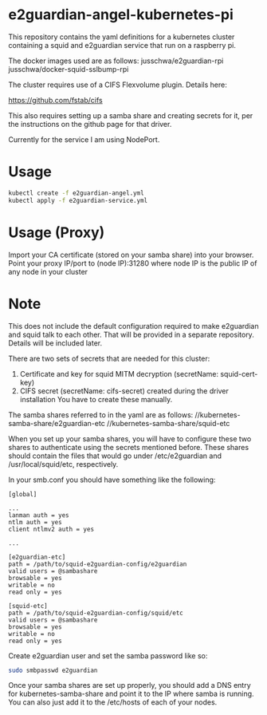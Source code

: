 e2guardian-angel-kubernetes-pi
======================
This repository contains the yaml definitions for a kubernetes cluster
containing a squid and e2guardian service that run on a raspberry pi.

The docker images  used are as follows:
jusschwa/e2guardian-rpi
jusschwa/docker-squid-sslbump-rpi

The cluster requires use of a CIFS Flexvolume plugin. Details here:

https://github.com/fstab/cifs

This also requires setting up a samba share and creating secrets for it,
per the instructions on the github page for that driver.

Currently for the service I am using NodePort.

Usage
======================
```sh
kubectl create -f e2guardian-angel.yml
kubectl apply -f e2guardian-service.yml
```

Usage (Proxy)
======================
Import your CA certificate (stored on your samba share) into your browser.
Point your proxy IP/port to (node IP):31280 where node IP is the public
IP of any node in your cluster

Note
======================
This does not include the default configuration required to make e2guardian
and squid talk to each other. That will be provided in a separate
repository. Details will be included later.

There are two sets of secrets that are needed for this cluster:
1. Certificate and key for squid MITM decryption (secretName: squid-cert-key)
2. CIFS secret (secretName: cifs-secret) created during the driver installation
You have to create these manually.

The samba shares referred to in the yaml are as follows:
//kubernetes-samba-share/e2guardian-etc
//kubernetes-samba-share/squid-etc

When you set up your samba shares, you will have to configure these two shares
to authenticate using the secrets mentioned before. These shares should contain
the files that would go under /etc/e2guardian and /usr/local/squid/etc,
respectively.

In your smb.conf you should have something like the following:
```
[global]

...
lanman auth = yes
ntlm auth = yes
client ntlmv2 auth = yes

...

[e2guardian-etc]
path = /path/to/squid-e2guardian-config/e2guardian
valid users = @sambashare
browsable = yes
writable = no
read only = yes

[squid-etc]
path = /path/to/squid-e2guardian-config/squid/etc
valid users = @sambashare
browsable = yes
writable = no
read only = yes
```

Create e2guardian user and set the samba password like so:
```sh
sudo smbpasswd e2guardian
```

Once your samba shares are set up properly, you should add
a DNS entry for kubernetes-samba-share and point it to the
IP where samba is running. You can also just add it to
the /etc/hosts of each of your nodes.